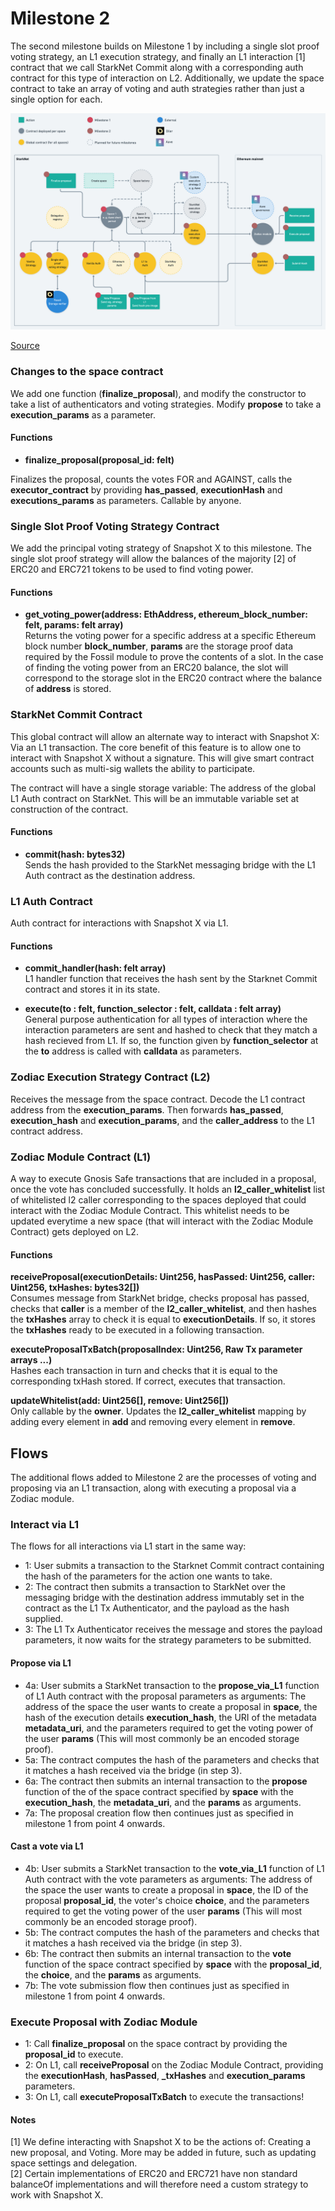 # Milestone 2

The second milestone builds on Milestone 1 by including a single slot proof voting strategy, an L1 execution strategy, and finally an L1 interaction [1] contract that we call StarkNet Commit along with a corresponding auth contract for this type of interaction on L2. Additionally, we update the space contract to take an array of voting and auth strategies rather than just a single option for each. 

![](../images/onchain_architecture.png)

[Source](https://whimsical.com/snapshot-x-milestone-2-7UJARrFFC3LbnZexGEtQQB)

### Changes to the space contract

We add one function (**finalize_proposal**), and modify the constructor to take a list of authenticators and voting strategies. Modify **propose** to take a **execution_params** as a parameter.

#### Functions

- **finalize_proposal(proposal_id: felt)**

Finalizes the proposal, counts the votes FOR and AGAINST, calls the **executor_contract** by providing **has_passed**, **executionHash** and **executions_params** as parameters. Callable by anyone.

### Single Slot Proof Voting Strategy Contract

We add the principal voting strategy of Snapshot X to this milestone. The single slot proof strategy will allow the balances of the majority [2] of ERC20 and ERC721 tokens to be used to find voting power. 

#### Functions

- **get_voting_power(address: EthAddress, ethereum_block_number: felt, params: felt array)**  
Returns the voting power for a specific address at a specific Ethereum block number **block_number**, **params** are the storage proof data required by the Fossil module to prove the contents of a slot. In the case of finding the voting power from an ERC20 balance, the slot will correspond to the storage slot in the ERC20 contract where the balance of **address** is stored. 

### StarkNet Commit Contract

This global contract will allow an alternate way to interact with Snapshot X: Via an L1 transaction. The core benefit of this feature is to allow one to interact with Snapshot X without a signature. This will give smart contract accounts such as multi-sig wallets the ability to participate. 

The contract will have a single storage variable: The address of the global L1 Auth contract on StarkNet. This will be an immutable variable set at construction of the contract.

#### Functions 

- **commit(hash: bytes32)** \
Sends the hash provided to the StarkNet messaging bridge with the L1 Auth contract as the destination address.

### L1 Auth Contract 

Auth contract for interactions with Snapshot X via L1. 

#### Functions 

- **commit_handler(hash: felt array)** \
L1 handler function that receives the hash sent by the Starknet Commit contract and stores it in its state.

- **execute(to : felt, function_selector : felt, calldata : felt array)** \
General purpose authentication for all types of interaction where the interaction parameters are sent and hashed to check that they match a hash recieved from L1. If so, the function given by **function_selector** at the **to** address is called with **calldata** as parameters. 

### Zodiac Execution Strategy Contract (L2)

Receives the message from the space contract. Decode the L1 contract address from the **execution_params**. Then forwards **has_passed**, **execution_hash** and **execution_params**, and the **caller_address** to the L1 contract address.

### Zodiac Module Contract (L1)

A way to execute Gnosis Safe transactions that are included in a proposal, once the vote has concluded successfully.
It holds an **l2_caller_whitelist** list of whitelisted l2 caller corresponding to the spaces deployed that could interact with the Zodiac Module Contract. This whitelist needs to be updated everytime a new space (that will interact with the Zodiac Module Contract) gets deployed on L2.

#### Functions

**receiveProposal(executionDetails: Uint256, hasPassed: Uint256, caller: Uint256, txHashes: bytes32[])** \
Consumes message from StarkNet bridge, checks proposal has passed, checks that **caller** is a member of the **l2_caller_whitelist**, and then hashes the **txHashes** array to check it is equal to **executionDetails**. If so, it stores the **txHashes** ready to be executed in a following transaction.

**executeProposalTxBatch(proposalIndex: Uint256, Raw Tx parameter arrays ...)** \
Hashes each transaction in turn and checks that it is equal to the corresponding txHash stored. If correct, executes that transaction. 

**updateWhitelist(add: Uint256[], remove: Uint256[])** \
Only callable by the **owner**. Updates the **l2_caller_whitelist** mapping by adding every element in **add** and removing every element in **remove**.

## Flows

The additional flows added to Milestone 2 are the processes of voting and proposing via an L1 transaction, along with executing a proposal via a Zodiac module.  

### Interact via L1 

The flows for all interactions via L1 start in the same way:

- 1: User submits a transaction to the Starknet Commit contract containing the hash of the parameters for the action one wants to take. 
- 2: The contract then submits a transaction to StarkNet over the messaging bridge with the destination address immutably set in the contract as the L1 Tx Authenticator, and the payload as the hash supplied.
- 3: The L1 Tx Authenticator receives the message and stores the payload parameters, it now waits for the strategy parameters to be submitted.

#### Propose via L1 
- 4a: User submits a StarkNet transaction to the **propose_via_L1** function of L1 Auth contract with the proposal parameters as arguments: The address of the space the user wants to create a proposal in **space**, the hash of the execution details **execution_hash**, the URI of the metadata **metadata_uri**, and the parameters required to get the voting power of the user **params** (This will most commonly be an encoded storage proof).
- 5a: The contract computes the hash of the parameters and checks that it matches a hash received via the bridge (in step 3). 
- 6a: The contract then submits an internal transaction to the **propose** function of the of the space contract specified by **space** with the **execution_hash**, the **metadata_uri**, and the **params** as arguments. 
- 7a: The proposal creation flow then continues just as specified in milestone 1 from point 4 onwards. 

#### Cast a vote via L1
- 4b: User submits a StarkNet transaction to the **vote_via_L1** function of L1 Auth contract with the vote parameters as arguments: The address of the space the user wants to create a proposal in **space**, the ID of the proposal **proposal_id**, the voter's choice **choice**, and the parameters required to get the voting power of the user **params** (This will most commonly be an encoded storage proof).
- 5b: The contract computes the hash of the parameters and checks that it matches a hash received via the bridge (in step 3). 
- 6b: The contract then submits an internal transaction to the **vote** function of the space contract specified by **space** with the **proposal_id**, the **choice**, and the **params** as arguments. 
- 7b: The vote submission flow then continues just as specified in milestone 1 from point 4 onwards.

### Execute Proposal with Zodiac Module 

- 1: Call **finalize_proposal** on the space contract by providing the **proposal_id** to execute.
- 2: On L1, call **receiveProposal** on the Zodiac Module Contract, providing the **executionHash**, **hasPassed**, **_txHashes**  and **execution_params** parameters.
- 3: On L1, call **executeProposalTxBatch** to execute the transactions!

#### Notes 

[1] We define interacting with Snapshot X to be the actions of: Creating a new proposal, and Voting. More may be added in future, such as updating space settings and delegation.  
[2] Certain implementations of ERC20 and ERC721 have non standard balanceOf implementations and will therefore need a custom strategy to work with Snapshot X.
